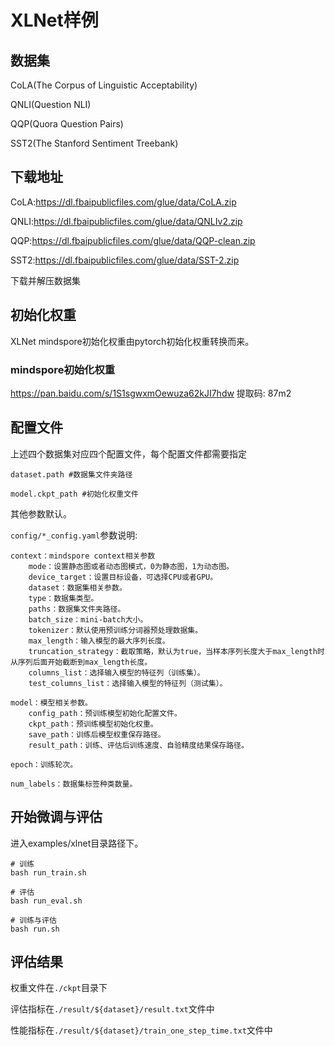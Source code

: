 # XLNet样例

## 数据集

CoLA(The Corpus of Linguistic Acceptability)

QNLI(Question NLI)

QQP(Quora Question Pairs)

SST2(The Stanford Sentiment Treebank)

## 下载地址

CoLA:https://dl.fbaipublicfiles.com/glue/data/CoLA.zip

QNLI:https://dl.fbaipublicfiles.com/glue/data/QNLIv2.zip

QQP:https://dl.fbaipublicfiles.com/glue/data/QQP-clean.zip

SST2:https://dl.fbaipublicfiles.com/glue/data/SST-2.zip

下载并解压数据集

## 初始化权重

XLNet mindspore初始化权重由pytorch初始化权重转换而来。

### mindspore初始化权重

https://pan.baidu.com/s/1S1sgwxmOewuza62kJI7hdw  提取码: 87m2

## 配置文件

上述四个数据集对应四个配置文件，每个配置文件都需要指定

`dataset.path #数据集文件夹路径`

`model.ckpt_path #初始化权重文件`

其他参数默认。

`config/*_config.yaml`参数说明:

```text
context：mindspore context相关参数
    mode：设置静态图或者动态图模式，0为静态图，1为动态图。
    device_target：设置目标设备，可选择CPU或者GPU。
    dataset：数据集相关参数。
    type：数据集类型。
    paths：数据集文件夹路径。
    batch_size：mini-batch大小。
    tokenizer：默认使用预训练分词器预处理数据集。
    max_length：输入模型的最大序列长度。
    truncation_strategy：截取策略，默认为true，当样本序列长度大于max_length时从序列后面开始截断到max_length长度。
    columns_list：选择输入模型的特征列（训练集）。
    test_columns_list：选择输入模型的特征列（测试集）。
    
model：模型相关参数。
    config_path：预训练模型初始化配置文件。
    ckpt_path：预训练模型初始化权重。
    save_path：训练后模型权重保存路径。
    result_path：训练、评估后训练速度、自验精度结果保存路径。
    
epoch：训练轮次。

num_labels：数据集标签种类数量。
```

## 开始微调与评估

进入examples/xlnet目录路径下。

```shell
# 训练
bash run_train.sh
```

```shell
# 评估
bash run_eval.sh
```

```shell
# 训练与评估
bash run.sh
```

## 评估结果

权重文件在`./ckpt`目录下

评估指标在`./result/${dataset}/result.txt`文件中

性能指标在`./result/${dataset}/train_one_step_time.txt`文件中